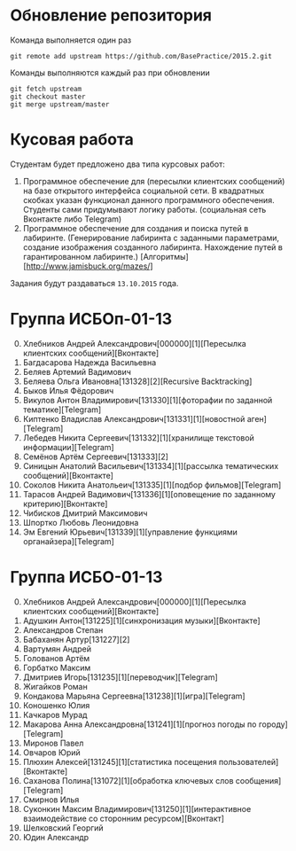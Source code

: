 Обновление репозитория
======================
Команда выполняется один раз

```
git remote add upstream https://github.com/BasePractice/2015.2.git
```

Команды выполняются каждый раз при обновлении
```
git fetch upstream
git checkout master
git merge upstream/master
```

Кусовая работа
==============

Студентам будет предложено два типа курсовых работ:

1.  Программное обеспечение для (пересылки клиентских сообщений) на базе открытого интерфейса социальной сети.
    В квадратных скобках указан функционал данного программного обеспечения. Студенты сами придумывают логику работы. (социальная сеть Вконтакте либо Telegram)
2.  Программное обеспечение для создания и поиска путей в лабиринте. (Генерирование лабиринта с заданными параметрами, создание изображения созданного лабиринта.
    Нахождение путей в гарантированном лабиринте.) [Алгоритмы][http://www.jamisbuck.org/mazes/]

Задания будут раздаваться ```13.10.2015``` года.


Группа ИСБОп-01-13
==================
00. Хлебников Андрей Александрович[000000][1][Пересылка клиентских сообщений][Вконтакте]
01. Багдасарова Надежда Васильевна
02. Беляев Артемий Вадимович
03. Беляева Ольга Ивановна[131328][2][Recursive Backtracking]
04. Быков Илья Фёдорович
05. Викулов Антон Владимирович[131330][1][фоторафии по заданной тематике][Telegram]
06. Киптенко Владислав Александрович[131331][1][новостной аген][Telegram]
07. Лебедев Никита Сергеевич[131332][1][хранилище текстовой информации][Telegram]
08. Семёнов Артём Сергеевич[131333][2]
09. Синицын Анатолий Васильевич[131334][1][рассылка тематических сообщений][Вконтакте]
10. Соколов Никита Анатольеич[131335][1][подбор фильмов][Telegram]
11. Тарасов Андрей Вадимович[131336][1][оповещение по заданному критерию][Вконтакте]
12. Чибисков Дмитрий Максимович
13. Шпортко Любовь Леонидовна
14. Эм Евгений Юрьевич[131339][1][управление функциями органайзера][Telegram]

Группа ИСБО-01-13
=================
00. Хлебников Андрей Александрович[000000][1][Пересылка клиентских сообщений][Вконтакте]
01.	Адушкин Антон[131225][1][синхронизация музыки][Вконтакте]
02.	Александров Степан
03.	Бабаханян Артур[131227][2]
06.	Вартумян Андрей
07.	Голованов  Артём
08.	Горбатко Максим
09.	Дмитриев Игорь[131235][1][переводчик][Telegram]
10.	Жигайков Роман
11.	Кондакова Марьяна Сергеевна[131238][1][игра][Telegram]
12.	Коношенко Юлия
13.	Качкаров Мурад
14.	Макарова Анна Александровна[131241][1][прогноз погоды по городу][Telegram]
15.	Миронов Павел
16.	Овчаров Юрий
17.	Плюхин Алексей[131245][1][статистика посещения пользователей][Вконтакте]
20.	Саханова Полина[131072][1][обработка ключевых слов сообщения][Telegram]
21.	Смирнов Илья
22.	Суконкин Максим Владимирович[131250][1][интерактивное взаимодействие со сторонним ресурсом][Вконтакт]
23.	Шелковский Георгий
24.	Юдин  Александр
